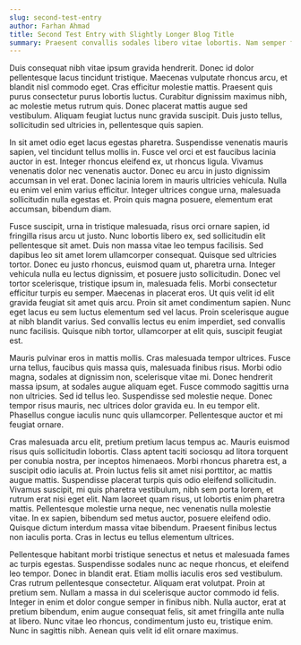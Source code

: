 ```yaml
---
slug: second-test-entry
author: Farhan Ahmad
title: Second Test Entry with Slightly Longer Blog Title
summary: Praesent convallis sodales libero vitae lobortis. Nam semper felis vel augue interdum, id varius dui semper. Praesent eget arcu orci. Nam faucibus ullamcorper enim. Sed quis quam posuere lacus fermentum venenatis. Sed massa leo, consectetur eu erat in, posuere tempor libero. Aliquam blandit nisi viverra urna maximus blandit..
---
```


Duis consequat nibh vitae ipsum gravida hendrerit. Donec id dolor pellentesque lacus tincidunt tristique. Maecenas vulputate rhoncus arcu, et blandit nisl commodo eget. Cras efficitur molestie mattis. Praesent quis purus consectetur purus lobortis luctus. Curabitur dignissim maximus nibh, ac molestie metus rutrum quis. Donec placerat mattis augue sed vestibulum. Aliquam feugiat luctus nunc gravida suscipit. Duis justo tellus, sollicitudin sed ultricies in, pellentesque quis sapien.

In sit amet odio eget lacus egestas pharetra. Suspendisse venenatis mauris sapien, vel tincidunt tellus mollis in. Fusce vel orci et est faucibus lacinia auctor in est. Integer rhoncus eleifend ex, ut rhoncus ligula. Vivamus venenatis dolor nec venenatis auctor. Donec eu arcu in justo dignissim accumsan in vel erat. Donec lacinia lorem in mauris ultricies vehicula. Nulla eu enim vel enim varius efficitur. Integer ultrices congue urna, malesuada sollicitudin nulla egestas et. Proin quis magna posuere, elementum erat accumsan, bibendum diam.

Fusce suscipit, urna in tristique malesuada, risus orci ornare sapien, id fringilla risus arcu ut justo. Nunc lobortis libero ex, sed sollicitudin elit pellentesque sit amet. Duis non massa vitae leo tempus facilisis. Sed dapibus leo sit amet lorem ullamcorper consequat. Quisque sed ultricies tortor. Donec eu justo rhoncus, euismod quam ut, pharetra urna. Integer vehicula nulla eu lectus dignissim, et posuere justo sollicitudin. Donec vel tortor scelerisque, tristique ipsum in, malesuada felis. Morbi consectetur efficitur turpis eu semper. Maecenas in placerat eros. Ut quis velit id elit gravida feugiat sit amet quis arcu. Proin sit amet condimentum sapien. Nunc eget lacus eu sem luctus elementum sed vel lacus. Proin scelerisque augue at nibh blandit varius. Sed convallis lectus eu enim imperdiet, sed convallis nunc facilisis. Quisque nibh tortor, ullamcorper at elit quis, suscipit feugiat est.

Mauris pulvinar eros in mattis mollis. Cras malesuada tempor ultrices. Fusce urna tellus, faucibus quis massa quis, malesuada finibus risus. Morbi odio magna, sodales at dignissim non, scelerisque vitae mi. Donec hendrerit massa ipsum, at sodales augue aliquam eget. Fusce commodo sagittis urna non ultricies. Sed id tellus leo. Suspendisse sed molestie neque. Donec tempor risus mauris, nec ultrices dolor gravida eu. In eu tempor elit. Phasellus congue iaculis nunc quis ullamcorper. Pellentesque auctor et mi feugiat ornare.

Cras malesuada arcu elit, pretium pretium lacus tempus ac. Mauris euismod risus quis sollicitudin lobortis. Class aptent taciti sociosqu ad litora torquent per conubia nostra, per inceptos himenaeos. Morbi rhoncus pharetra est, a suscipit odio iaculis at. Proin luctus felis sit amet nisi porttitor, ac mattis augue mattis. Suspendisse placerat turpis quis odio eleifend sollicitudin. Vivamus suscipit, mi quis pharetra vestibulum, nibh sem porta lorem, et rutrum erat nisi eget elit. Nam laoreet quam risus, ut lobortis enim pharetra mattis. Pellentesque molestie urna neque, nec venenatis nulla molestie vitae. In ex sapien, bibendum sed metus auctor, posuere eleifend odio. Quisque dictum interdum massa vitae bibendum. Praesent finibus lectus non iaculis porta. Cras in lectus eu tellus elementum ultrices.

Pellentesque habitant morbi tristique senectus et netus et malesuada fames ac turpis egestas. Suspendisse sodales nunc ac neque rhoncus, et eleifend leo tempor. Donec in blandit erat. Etiam mollis iaculis eros sed vestibulum. Cras rutrum pellentesque consectetur. Aliquam erat volutpat. Proin at pretium sem. Nullam a massa in dui scelerisque auctor commodo id felis. Integer in enim et dolor congue semper in finibus nibh. Nulla auctor, erat at pretium bibendum, enim augue consequat felis, sit amet fringilla ante nulla at libero. Nunc vitae leo rhoncus, condimentum justo eu, tristique enim. Nunc in sagittis nibh. Aenean quis velit id elit ornare maximus.